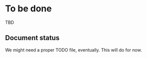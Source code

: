 # To be done

TBD

## Document status

We might need a proper TODO file, eventually. This will do for now.
